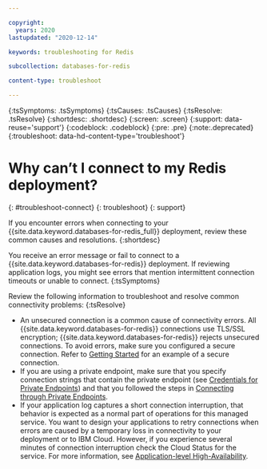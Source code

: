 ```yaml
---

copyright:
  years: 2020
lastupdated: "2020-12-14"

keywords: troubleshooting for Redis

subcollection: databases-for-redis

content-type: troubleshoot

---
```


{:tsSymptoms: .tsSymptoms}
{:tsCauses: .tsCauses}
{:tsResolve: .tsResolve}
{:shortdesc: .shortdesc}
{:screen: .screen}
{:support: data-reuse='support'}
{:codeblock: .codeblock}
{:pre: .pre}
{:note:.deprecated}
{:troubleshoot: data-hd-content-type='troubleshoot'}


# Why can’t I connect to my Redis deployment?
{: #troubleshoot-connect}
{: troubleshoot}
{: support}

If you encounter errors when connecting to your {{site.data.keyword.databases-for-redis_full}} deployment, review these common causes and resolutions.
{:shortdesc}

You receive an error message or fail to connect to a {{site.data.keyword.databases-for-redis}} deployment.  If reviewing application logs, you might see errors that mention intermittent connection timeouts or unable to connect.
{:tsSymptoms}

Review the following information to troubleshoot and resolve common connectivity problems:
{:tsResolve}
* An unsecured connection is a common cause of connectivity errors.  All {{site.data.keyword.databases-for-redis}} connections use TLS/SSL encryption; {{site.data.keyword.databases-for-redis}} rejects unsecured connections.  To avoid errors, make sure you configured a secure connection.  Refer to [Getting Started](/docs/databases-for-redis?topic=databases-for-redis-getting-started) for an example of a secure connection.
* If you are using a private endpoint, make sure that you specify connection strings that contain the private endpoint (see [Credentials for Private Endpoints](/docs/databases-for-redis?topic=cloud-databases-service-endpoints#credentials-for-private-endpoints)) and that you followed the steps in [Connecting through Private Endpoints](/docs/databases-for-redis?topic=cloud-databases-service-endpoints#private-endpoint-connections).
* If your application log captures a short connection interruption, that behavior is expected as a normal part of operations for this managed service. You want to design your applications to retry connections when errors are caused by a temporary loss in connectivity to your deployment or to IBM Cloud. However, if you experience several minutes of connection interruption check the Cloud Status for the service. For more information, see [Application-level High-Availability](/docs/databases-for-redis?topic=databases-for-redis-high-availability#application-level-high-availability).

